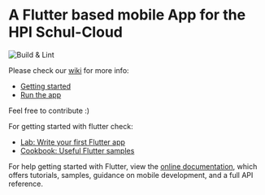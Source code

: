 # A Flutter based mobile App for the HPI Schul-Cloud

![Build & Lint](https://github.com/hpi-schul-cloud/schulcloud-flutter/workflows/Build%20&%20Lint/badge.svg)

Please check our [wiki][wiki] for more info:
- [Getting started][wiki]
- [Run the app](https://github.com/hpi-schul-cloud/schulcloud-flutter/wiki/Run-the-app)

Feel free to contribute :)


For getting started with flutter check:

- [Lab: Write your first Flutter app](https://flutter.io/docs/get-started/codelab)
- [Cookbook: Useful Flutter samples](https://flutter.io/docs/cookbook)

For help getting started with Flutter, view the 
[online documentation](https://flutter.io/docs), which offers tutorials, 
samples, guidance on mobile development, and a full API reference.


[wiki]: https://github.com/hpi-schul-cloud/schulcloud-flutter/wiki
